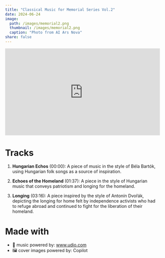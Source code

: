 ```yaml
---
title: "Classical Music for Memorial Series Vol.2"
date: 2024-06-24
image: 
  path: /images/memorial2.png
  thumbnail: /images/memorial2.png
  caption: "Photo from AI Ars Nova"
share: false
---
```

<div style="position: relative; padding-bottom: 56.25%; height: 0; overflow: hidden; max-width: 100%; height: auto; margin-bottom: 20px;">
  <iframe style="position: absolute; top: 0; left: 0; width: 100%; height: 100%;" src="https://www.youtube.com/embed/EX7JNJE3hTw?si=uPZk5FIss7C1Ozp6" title="YouTube video player" frameborder="0" allow="accelerometer; autoplay; clipboard-write; encrypted-media; gyroscope; picture-in-picture; web-share" referrerpolicy="strict-origin-when-cross-origin" allowfullscreen></iframe>
</div>

# Tracks
1. **Hungarian Echos** (00:00): A piece of music in the style of Béla Bartók, using Hungarian folk songs as a source of inspiration.

2. **Echoes of the Homeland** (01:37): A piece in the style of Hungarian music that conveys patriotism and longing for the homeland.

3. **Longing** (03:16): A piece inspired by the style of Antonín Dvořák, depicting the longing for home felt by independence activists who had to refuge abroad and continued to fight for the liberation of their homeland.

# Made with 
- 🎵 music powered by: www.udio.com
- 🖼️ cover images powered by: Copilot